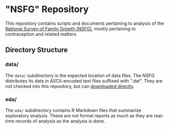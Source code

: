 # "NSFG" Repository

This repository contains scripts and documents pertaining to analysis of the [National Survey of Family Growth (NSFG)](https://www.cdc.gov/nchs/nsfg/index.htm), mostly pertaining to contraception and related matters.


## Directory Structure

### data/

The `data/` subdirectory is the expected location of data files. The NSFG distributes its data in ASCII-encoded text files suffixed with ".dat". They are not checked into this repository, but can [downloaded directly](https://ftp.cdc.gov/pub/Health_Statistics/NCHS/Datasets/NSFG/).

### eda/

The `eda/` subdirectory contains R Markdown files that summarize exploratory analysis. These are not formal reports as much as they are real-time records of analysis as the analysis is done.
